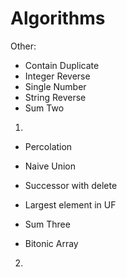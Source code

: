 # Algorithms

Other:
* Contain Duplicate
* Integer Reverse
* Single Number
* String Reverse
* Sum Two

1.
* Percolation
* Naive Union
* Successor with delete
* Largest element in UF

* Sum Three
* Bitonic Array

2.





